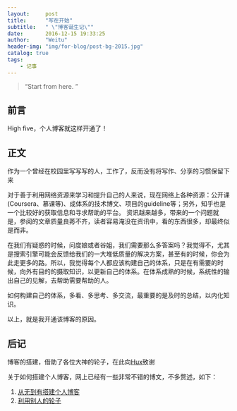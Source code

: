 ```yaml
---
layout:     post
title:      "写在开始"
subtitle:   " \"博客诞生记\""
date:       2016-12-15 19:33:25
author:     "Weitu"
header-img: "img/for-blog/post-bg-2015.jpg"
catalog: true
tags:
    - 记事
---
```


> “Start from here. ”


## 前言

High five，个人博客就这样开通了！

## 正文

作为一个曾经在校园里写写写的人，工作了，反而没有将写作、分享的习惯保留下来

对于善于利用网络资源来学习和提升自己的人来说，现在网络上各种资源：公开课(Coursera、慕课等)、成体系的技术博文、项目的guideline等；另外，知乎也是一个比较好的获取信息和寻求帮助的平台。 资讯越来越多，带来的一个问题就是，参阅的文章质量良莠不齐，读者容易淹没在资讯中，看的东西很多，却最终似是而非。

在我们有疑惑的时候，问度娘或者谷姐，我们需要那么多答案吗？我觉得不，尤其是搜索引擎可能会反馈给我们的一大堆低质量的解决方案，甚至有的时候，你会为此走更多的路。所以，我觉得每个人都应该构建自己的体系，只是在有需要的时候，向外有目的的摄取知识，以更新自己的体系。在体系成熟的时候，系统性的输出自己的见解，去帮助需要帮助的人。

如何构建自己的体系，多看、多思考、多交流，最重要的是及时的总结，以内化知识。

以上，就是我开通该博客的原因。

## 后记

博客的搭建，借助了各位大神的轮子，在此向[Hux](https://github.com/huxpro/huxpro.github.io/)致谢

关于如何搭建个人博客，网上已经有一些非常不错的博文，不多赘述，如下：

1. [从无到有搭建个人博客](http://playingfingers.com/2016/03/26/build-a-blog/)
2. [利用别人的轮子](http://ezlippi.com/blog/2015/03/github-pages-blog.html)